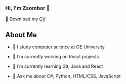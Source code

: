 <!--<img align="right" src="https://github-readme-stats.vercel.app/api?username=GyufiThePenguin&show_icons=true&icon_color=805AD5&text_color=BB86FC&bg_color=0d1117&hide_title=true"  />-->
### Hi, I'm Zsombor 👋

💾 Download my [CV](https://github.com/GyufiThePenguin/GyufiThePenguin/blob/main/Toth%20Zsombor%20CV%20v2.1.pdf)


<h2> About Me </h2>

- 🔬 I study computer science at OE University

- 🔭 I’m currently working on React projects
  
- 🌱 I’m currently learning Git, Java and React
  
- 💬 Ask me about C#, Python, HTML/CSS, JavaScript

<!--
**GyufiThePenguin/GyufiThePenguin** is a ✨ _special_ ✨ repository because its `README.md` (this file) appears on your GitHub profile.

Here are some ideas to get you started:

- 🔭 I’m currently working on ...
- 🌱 I’m currently learning ...
- 👯 I’m looking to collaborate on ...
- 🤔 I’m looking for help with ...
- 💬 Ask me about ...
- 📫 How to reach me: ...
- 😄 Pronouns: ...
- ⚡ Fun fact: ...
-->
